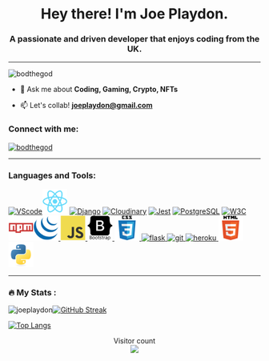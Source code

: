 <h1 align="center">Hey there! I'm Joe Playdon.</h1>
<h3 align="center">A passionate and driven developer that enjoys coding from the UK.</h3>

  ---

<p align="left"> <img src="https://komarev.com/ghpvc/?username=bodthegod&label=Profile%20views&color=0e75b6&style=flat" alt="bodthegod" /> </p>

- 💬 Ask me about **Coding, Gaming, Crypto, NFTs**

- 📫 Let's collab! **joeplaydon@gmail.com**

  
<h3 align="left">Connect with me:</h3>
<p align="left">
<a href="https://www.linkedin.com/in/joe-playdon-882a58231/" target="blank"><img align="center" src="https://www.vectorlogo.zone/logos/linkedin/linkedin-tile.svg" alt="bodthegod" height="50" width="50" /></a>
</p>

  ---
  
<h3 align="left">Languages and Tools:</h3>
<p align="left">
<a href="https://code.visualstudio.com/"><img src="https://www.vectorlogo.zone/logos/visualstudio_code/visualstudio_code-icon.svg" alt="VScode" width="50" height="50"></a><a href="https://reactjs.org/"><img src="https://raw.githubusercontent.com/devicons/devicon/master/icons/react/react-original.svg" alt="React" width="50" height="50"></a>
<a href="https://www.djangoproject.com/"><img src="https://www.vectorlogo.zone/logos/djangoproject/djangoproject-icon.svg" alt="Django" width="50" height="50"></a>
<a href="https://cloudinary.com/"><img src="https://raw.githubusercontent.com/wappalyzer/wappalyzer/9444dbd69136b539334d9848662cfddb1157e785/src/drivers/webextension/images/icons/Cloudinary.svg" alt="Cloudinary" width="50" height="50"></a>
<a href="https://jestjs.io/"><img src="https://www.vectorlogo.zone/logos/jestjsio/jestjsio-icon.svg" alt="Jest" width="50" height="50"></a>
<a href="https://www.postgresql.org/"><img src="https://www.vectorlogo.zone/logos/postgresql/postgresql-icon.svg" alt="PostgreSQL" width="50" height="50"></a>
<a href="https://validator.w3.org/"><img src="https://www.vectorlogo.zone/logos/w3c/w3c-tile.svg" alt="W3C" width="50" height="50"></a><a href="npmjs.com"><img src="https://raw.githubusercontent.com/devicons/devicon/master/icons/npm/npm-original-wordmark.svg" alt="npm" width="50" height="50"></a><a href="https://jquery.com/"><img src="https://raw.githubusercontent.com/devicons/devicon/master/icons/jquery/jquery-plain.svg" alt="Jquery" width="50" height="50"></a><a href="https://developer.mozilla.org/en-US/docs/Web/JavaScript" target="_blank"> <img src="https://raw.githubusercontent.com/devicons/devicon/master/icons/javascript/javascript-original.svg" alt="javascript" width="50" height="50"/> </a><a href="https://getbootstrap.com" target="_blank"> <img src="https://raw.githubusercontent.com/devicons/devicon/master/icons/bootstrap/bootstrap-plain-wordmark.svg" alt="bootstrap" width="50" height="50"/> </a><a href="https://www.w3schools.com/css/" target="_blank"> <img src="https://raw.githubusercontent.com/devicons/devicon/master/icons/css3/css3-original-wordmark.svg" alt="css3" width="50" height="50"/> </a> <a href="https://flask.palletsprojects.com/" target="_blank"> <img src="https://www.vectorlogo.zone/logos/pocoo_flask/pocoo_flask-icon.svg" alt="flask" width="50" height="50"/> </a> <a href="https://git-scm.com/" target="_blank"> <img src="https://www.vectorlogo.zone/logos/git-scm/git-scm-icon.svg" alt="git" width="50" height="50"/> </a> <a href="https://heroku.com" target="_blank"> <img src="https://www.vectorlogo.zone/logos/heroku/heroku-icon.svg" alt="heroku" width="50" height="50"/> </a> <a href="https://www.w3.org/html/" target="_blank"> <img src="https://raw.githubusercontent.com/devicons/devicon/master/icons/html5/html5-original-wordmark.svg" alt="html5" width="50" height="50"/> </a><a href="https://www.python.org" target="_blank"> <img src="https://raw.githubusercontent.com/devicons/devicon/master/icons/python/python-original.svg" alt="python" width="50" height="50"/> </a>

  ---

### :fire: My Stats :
<p><img align="left" src="https://github-readme-stats-iota-peach.vercel.app/api?username=bodthegod&show_icons=true&theme=vision-friendly-dark" alt="joeplaydon" /></p>
  
[![GitHub Streak](http://github-readme-streak-stats.herokuapp.com?user=bodthegod&theme=dark&background=000000)](https://git.io/streak-stats)

[![Top Langs](https://github-readme-stats-bodthegod.vercel.app/api/top-langs/?username=bodthegod&layout=compact&theme=vision-friendly-dark)](https://github.com/bodthegod/github-readme-stats)


<p align="center"> 
  Visitor count<br>
  <img src="https://profile-counter.glitch.me/bodthegod/count.svg" />
</p>
